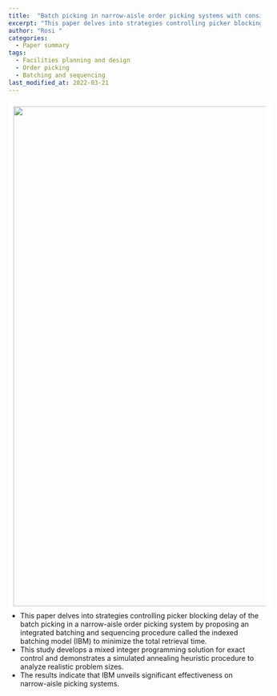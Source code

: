 ```yaml
---
title:  "Batch picking in narrow-aisle order picking systems with consideration for picker blocking  "
excerpt: "This paper delves into strategies controlling picker blocking delay of the batch picking in a narrow-aisle order picking system by proposing an integrated batching and sequencing procedure called the indexed batching model (IBM) to minimize the total retrieval time."
author: "Rosi "
categories:
  - Paper summary
tags:
  - Facilities planning and design
  - Order picking
  - Batching and sequencing
last_modified_at: 2022-03-21
---
```

<img align="left" width="1000" height="1000" style="border: 10px solid white" src="https://simfl-lab.github.io/assets/images/IBM_poster.jpg"> 

- This paper delves into strategies controlling picker blocking delay of the batch picking in a narrow-aisle order picking system by proposing an integrated batching and sequencing procedure called the indexed batching model (IBM) to minimize the total retrieval time.
- This study develops a mixed integer programming solution for exact control and demonstrates a simulated annealing heuristic procedure to analyze realistic problem sizes.
- The results indicate that IBM unveils significant effectiveness on narrow-aisle picking systems.  

